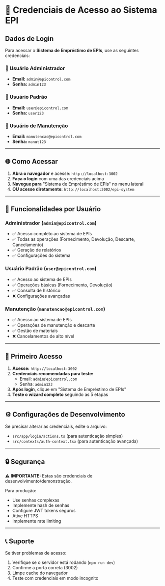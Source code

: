# 🔐 Credenciais de Acesso ao Sistema EPI

## Dados de Login

Para acessar o **Sistema de Empréstimo de EPIs**, use as seguintes credenciais:

### 👤 **Usuário Administrador**
- **Email:** `admin@epicontrol.com`
- **Senha:** `admin123`

### 👥 **Usuário Padrão**
- **Email:** `user@epicontrol.com`  
- **Senha:** `user123`

### 🔧 **Usuário de Manutenção**
- **Email:** `manutencao@epicontrol.com`
- **Senha:** `manut123`

---

## 🌐 Como Acessar

1. **Abra o navegador** e acesse: `http://localhost:3002`
2. **Faça o login** com uma das credenciais acima
3. **Navegue para** "Sistema de Empréstimo de EPIs" no menu lateral
4. **OU acesse diretamente:** `http://localhost:3002/epi-system`

---

## 🎯 Funcionalidades por Usuário

### **Administrador** (`admin@epicontrol.com`)
- ✅ Acesso completo ao sistema de EPIs
- ✅ Todas as operações (Fornecimento, Devolução, Descarte, Cancelamento)
- ✅ Geração de relatórios
- ✅ Configurações do sistema

### **Usuário Padrão** (`user@epicontrol.com`)
- ✅ Acesso ao sistema de EPIs
- ✅ Operações básicas (Fornecimento, Devolução)
- ✅ Consulta de histórico
- ❌ Configurações avançadas

### **Manutenção** (`manutencao@epicontrol.com`)
- ✅ Acesso ao sistema de EPIs
- ✅ Operações de manutenção e descarte
- ✅ Gestão de materiais
- ❌ Cancelamentos de alto nível

---

## 🚀 Primeiro Acesso

1. **Acesse:** `http://localhost:3002`
2. **Credenciais recomendadas para teste:**
   - Email: `admin@epicontrol.com`
   - Senha: `admin123`
3. **Após login**, clique em "Sistema de Empréstimo de EPIs"
4. **Teste o wizard completo** seguindo as 5 etapas

---

## ⚙️ Configurações de Desenvolvimento

Se precisar alterar as credenciais, edite o arquivo:
- `src/app/login/actions.ts` (para autenticação simples)
- `src/contexts/auth-context.tsx` (para autenticação avançada)

---

## 🔒 Segurança

⚠️ **IMPORTANTE:** Estas são credenciais de desenvolvimento/demonstração. 

Para produção:
- Use senhas complexas
- Implemente hash de senhas
- Configure JWT tokens seguros
- Ative HTTPS
- Implemente rate limiting

---

## 📞 Suporte

Se tiver problemas de acesso:
1. Verifique se o servidor está rodando (`npm run dev`)
2. Confirme a porta correta (3002)
3. Limpe cache do navegador
4. Teste com credenciais em modo incognito
